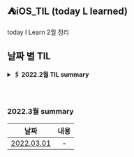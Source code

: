 ## ⛺️iOS_TIL (today L learned)
 
 today I Learn 2월 정리 
 
 ## 날짜 별 TIL

<details>
<summary><b>🖇 2022.2월 TIL summary <b/></summary>
<div markdown="1">
 &nbsp;

 - [02.07 try - cath ,고차 함수](https://github.com/Roy-wonji/ios-yagom-academy/blob/main/TIL/2%EC%9B%94/2022.02.07.md)
- [02.08 git 명령어 , git pull request](https://github.com/Roy-wonji/ios-yagom-academy/blob/main/TIL/2%EC%9B%94/2022.02.08%20.md)
- [02.10 컴퓨터 구조 , 하드 코딩, 튜플](https://github.com/Roy-wonji/ios-yagom-academy/blob/main/TIL/2%EC%9B%94/2022.02.10.md)
- [02.11 optional,compactMap](https://github.com/Roy-wonji/ios-yagom-academy/blob/main/TIL/2%EC%9B%94/2022.02.10.md)
- [02.14 optional2, struct, class, 반복문 , switch 문](https://github.com/Roy-wonji/ios-yagom-academy/blob/main/TIL/2%EC%9B%94/2022.02.14.md)
- [02.15 객체지향 프로그래밍, 매직 넘버, struct와 class 차이, conation을 쓰는 이유 , switch 에 self를 쓰는 이유, 재귀함수](https://github.com/Roy-wonji/ios-yagom-academy/blob/main/TIL/2%EC%9B%94/2022.02.15.md)
- [02.17 HIG, 열거형 및  구조체 차이랑, bar, view](https://github.com/Roy-wonji/ios-yagom-academy/blob/main/TIL/2%EC%9B%94/2022.02.17.md)
- [02.18 MVC 패턴 및 클로져](https://github.com/Roy-wonji/ios-yagom-academy/blob/main/TIL/2%EC%9B%94/2022.02.18.md)
- [02.21 Result, 초기화, 접근제어](https://github.com/Roy-wonji/ios-yagom-academy/blob/main/TIL/2%EC%9B%94/2022.02.21.md)
- [02.22 에러처리 , 프로토콜 , 오픈소스의 라이센스](https://github.com/Roy-wonji/ios-yagom-academy/blob/main/TIL/2%EC%9B%94/2022.02.22.md)
- [02.24 Notification Center , UiButton, Kvo](https://github.com/Roy-wonji/ios-yagom-academy/blob/main/TIL/2월/2022.02.24.md) 
- [02.25 kvo, Uilabel](https://github.com/Roy-wonji/ios-yagom-academy/blob/main/TIL/2%EC%9B%94/2022.02.25.md)
- [02.28 Uialert, 싱글톤 , CustomStringConvertible](https://github.com/Roy-wonji/ios-yagom-academy/blob/main/TIL/2%EC%9B%94/2022.02.28.md)
 &nbsp;   
</div>
</details>
</br>

</br>

### 2022.3월 summary
|날짜|내용|
|:-----:|:------:|
|[2022.03.01]()|- |
